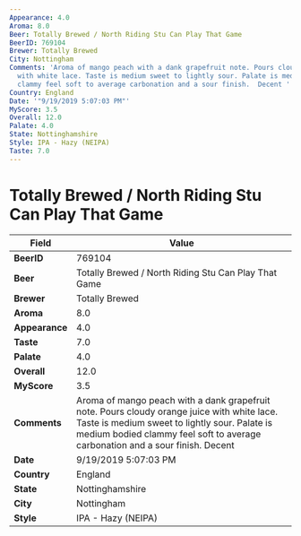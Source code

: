 ```yaml
---
Appearance: 4.0
Aroma: 8.0
Beer: Totally Brewed / North Riding Stu Can Play That Game
BeerID: 769104
Brewer: Totally Brewed
City: Nottingham
Comments: 'Aroma of mango peach with a dank grapefruit note. Pours cloudy orange juice
  with white lace. Taste is medium sweet to lightly sour. Palate is medium bodied
  clammy feel soft to average carbonation and a sour finish.  Decent '
Country: England
Date: '"9/19/2019 5:07:03 PM"'
MyScore: 3.5
Overall: 12.0
Palate: 4.0
State: Nottinghamshire
Style: IPA - Hazy (NEIPA)
Taste: 7.0
---
```


# Totally Brewed / North Riding Stu Can Play That Game

| Field         | Value |
|---------------|-------|
| **BeerID** | 769104 |
| **Beer** | Totally Brewed / North Riding Stu Can Play That Game |
| **Brewer** | Totally Brewed |
| **Aroma** | 8.0 |
| **Appearance** | 4.0 |
| **Taste** | 7.0 |
| **Palate** | 4.0 |
| **Overall** | 12.0 |
| **MyScore** | 3.5 |
| **Comments** | Aroma of mango peach with a dank grapefruit note. Pours cloudy orange juice with white lace. Taste is medium sweet to lightly sour. Palate is medium bodied clammy feel soft to average carbonation and a sour finish.  Decent  |
| **Date** | 9/19/2019 5:07:03 PM |
| **Country** | England |
| **State** | Nottinghamshire |
| **City** | Nottingham |
| **Style** | IPA - Hazy (NEIPA) |
